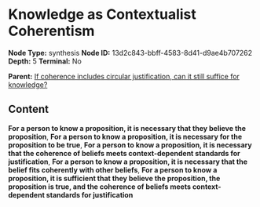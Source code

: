# Knowledge as Contextualist Coherentism

**Node Type:** synthesis
**Node ID:** 13d2c843-bbff-4583-8d41-d9ae4b707262
**Depth:** 5
**Terminal:** No

**Parent:** [If coherence includes circular justification, can it still suffice for knowledge?](if-coherence-includes-circular-justification-can-it-still-suffice-for-knowledge-antithesis-8030c483-2f8c-4057-901b-5a4f445f51b7.md)

## Content

**For a person to know a proposition, it is necessary that they believe the proposition**, **For a person to know a proposition, it is necessary for the proposition to be true**, **For a person to know a proposition, it is necessary that the coherence of beliefs meets context-dependent standards for justification**, **For a person to know a proposition, it is necessary that the belief fits coherently with other beliefs**, **For a person to know a proposition, it is sufficient that they believe the proposition, the proposition is true, and the coherence of beliefs meets context-dependent standards for justification**
